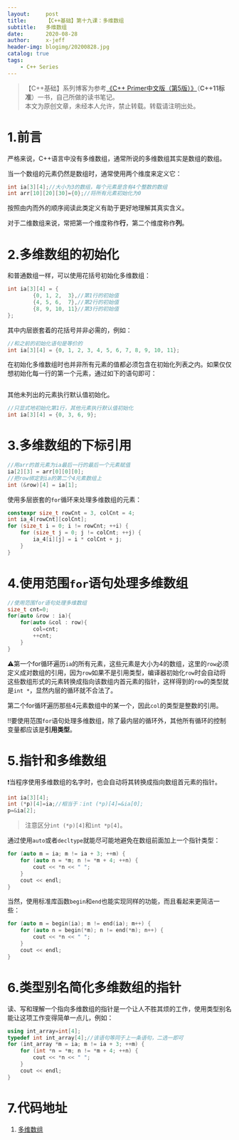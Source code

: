 ```yaml
---
layout:     post
title:      【C++基础】第十九课：多维数组
subtitle:   多维数组
date:       2020-08-28
author:     x-jeff
header-img: blogimg/20200828.jpg
catalog: true
tags:
    - C++ Series
---
```

>【C++基础】系列博客为参考[《C++ Primer中文版（第5版）》](https://www.phei.com.cn/module/goods/wssd_content.jsp?bookid=37655)（**C++11标准**）一书，自己所做的读书笔记。  
>本文为原创文章，未经本人允许，禁止转载。转载请注明出处。

# 1.前言

严格来说，C++语言中没有多维数组，通常所说的多维数组其实是数组的数组。

当一个数组的元素仍然是数组时，通常使用两个维度来定义它：

```c++
int ia[3][4];//大小为3的数组，每个元素是含有4个整数的数组
int arr[10][20][30]={0};//将所有元素初始化为0
```

按照由内而外的顺序阅读此类定义有助于更好地理解其真实含义。

对于二维数组来说，常把第一个维度称作**行**，第二个维度称作**列**。

# 2.多维数组的初始化

和普通数组一样，可以使用花括号初始化多维数组：

```c++
int ia[3][4] = {
        {0, 1, 2,  3},//第1行的初始值
        {4, 5, 6,  7},//第2行的初始值
        {8, 9, 10, 11}//第3行的初始值
};
```

其中内层嵌套着的花括号并非必需的，例如：

```c++
//和之前的初始化语句是等价的
int ia[3][4] = {0, 1, 2, 3, 4, 5, 6, 7, 8, 9, 10, 11};
```

在初始化多维数组时也并非所有元素的值都必须包含在初始化列表之内。如果仅仅想初始化每一行的第一个元素，通过如下的语句即可：

```c++

```

其他未列出的元素执行默认值初始化。

```c++
//只显式地初始化第1行，其他元素执行默认值初始化
int ia[3][4] = {0, 3, 6, 9};
```

# 3.多维数组的下标引用

```c++
//用arr的首元素为ia最后一行的最后一个元素赋值
ia[2][3] = arr[0][0][0];
//把row绑定到ia的第二个4元素数组上
int (&row)[4] = ia[1];
```

使用多层嵌套的`for`循环来处理多维数组的元素：

```c++
constexpr size_t rowCnt = 3, colCnt = 4;
int ia_4[rowCnt][colCnt];
for (size_t i = 0; i != rowCnt; ++i) {
    for (size_t j = 0; j != colCnt; ++j) {
        ia_4[i][j] = i * colCnt + j;
    }
}
```

# 4.使用范围`for`语句处理多维数组

```c++
//使用范围for语句处理多维数组
size_t cnt=0;
for(auto &row : ia){
    for(auto &col : row){
        col=cnt;
        ++cnt;
    }
}
```

⚠️第一个for循环遍历`ia`的所有元素，这些元素是大小为4的数组，这里的`row`必须定义成对数组的引用，因为`row`如果不是引用类型，编译器初始化`row`时会自动将这些数组形式的元素转换成指向该数组内首元素的指针，这样得到的`row`的类型就是`int *`，显然内层的循环就不合法了。

第二个for循环遍历那些4元素数组中的某一个，因此`col`的类型是整数的引用。

‼️要使用范围`for`语句处理多维数组，除了最内层的循环外，其他所有循环的控制变量都应该是**引用类型**。

# 5.指针和多维数组

❗️当程序使用多维数组的名字时，也会自动将其转换成指向数组首元素的指针。

```c++
int ia[3][4];
int (*p)[4]=ia;//相当于：int (*p)[4]=&ia[0];
p=&ia[2];
```

>注意区分`int (*p)[4]`和`int *p[4]`。

通过使用`auto`或者`decltype`就能尽可能地避免在数组前面加上一个指针类型：

```c++
for (auto m = ia; m != ia + 3; ++m) {
    for (auto n = *m; n != *m + 4; ++n) {
        cout << *n << " ";
    }
    cout << endl;
}
```

当然，使用标准库函数`begin`和`end`也能实现同样的功能，而且看起来更简洁一些：

```c++
for (auto m = begin(ia); m != end(ia); m++) {
    for (auto n = begin(*m); n != end(*m); n++) {
        cout << *n << " ";
    }
    cout << endl;
}
```

# 6.类型别名简化多维数组的指针

读、写和理解一个指向多维数组的指针是一个让人不胜其烦的工作，使用类型别名能让这项工作变得简单一点儿，例如：

```c++
using int_array=int[4];
typedef int int_array[4];//该语句等同于上一条语句，二选一即可
for (int_array *m = ia; m != ia + 3; ++m) {
    for (int *n = *m; n != *m + 4; ++n) {
        cout << *n << " ";
    }
    cout << endl;
}
```

# 7.代码地址

1. [多维数组](https://github.com/x-jeff/CPlusPlus_Code_Demo/tree/master/Demo19)